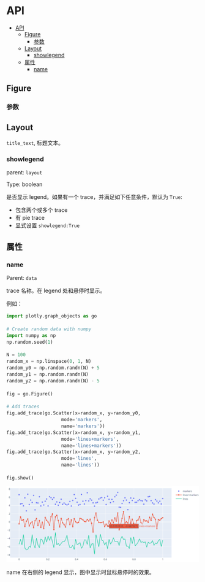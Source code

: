 # API

- [API](#api)
  - [Figure](#figure)
    - [参数](#%e5%8f%82%e6%95%b0)
  - [Layout](#layout)
    - [showlegend](#showlegend)
  - [属性](#%e5%b1%9e%e6%80%a7)
    - [name](#name)

## Figure

### 参数

## Layout

`title_text`, 标题文本。

### showlegend

parent: `layout`

Type: boolean

是否显示 legend。如果有一个 trace，并满足如下任意条件，默认为 `True`:

- 包含两个或多个 trace
- 有 pie trace
- 显式设置 `showlegend:True`

## 属性

### name

Parent: `data`

trace 名称。在 legend 处和悬停时显示。

例如：

```py
import plotly.graph_objects as go

# Create random data with numpy
import numpy as np
np.random.seed(1)

N = 100
random_x = np.linspace(0, 1, N)
random_y0 = np.random.randn(N) + 5
random_y1 = np.random.randn(N)
random_y2 = np.random.randn(N) - 5

fig = go.Figure()

# Add traces
fig.add_trace(go.Scatter(x=random_x, y=random_y0,
                    mode='markers',
                    name='markers'))
fig.add_trace(go.Scatter(x=random_x, y=random_y1,
                    mode='lines+markers',
                    name='lines+markers'))
fig.add_trace(go.Scatter(x=random_x, y=random_y2,
                    mode='lines',
                    name='lines'))

fig.show()
```

![scatter](images/2020-03-14-10-11-38.png)

name 在右侧的 legend 显示，图中显示时鼠标悬停时的效果。